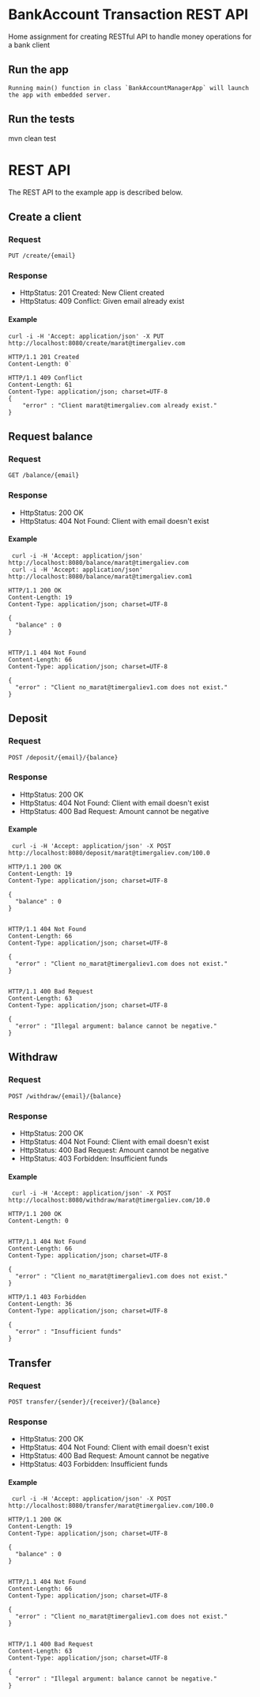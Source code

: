 # BankAccount Transaction REST API
Home assignment for creating RESTful API to handle money operations for a bank client


## Run the app

    Running main() function in class `BankAccountManagerApp` will launch the app with embedded server. 

## Run the tests

   mvn clean test

# REST API

The REST API to the example app is described below.

## Create a client

### Request

`PUT /create/{email}`

### Response

  * HttpStatus: 201 Created: New Client created 
  * HttpStatus: 409 Conflict: Given email already exist
  
#### Example
`curl -i -H 'Accept: application/json' -X PUT http://localhost:8080/create/marat@timergaliev.com`  

    HTTP/1.1 201 Created
    Content-Length: 0`
    
    HTTP/1.1 409 Conflict
    Content-Length: 61
    Content-Type: application/json; charset=UTF-8
    {
        "error" : "Client marat@timergaliev.com already exist."
    }


## Request balance

### Request

`GET /balance/{email}`

### Response

  * HttpStatus: 200 OK
  * HttpStatus: 404 Not Found: Client with email doesn't exist
  
#### Example
` curl -i -H 'Accept: application/json' http://localhost:8080/balance/marat@timergaliev.com`  
` curl -i -H 'Accept: application/json' http://localhost:8080/balance/marat@timergaliev.com1`  

    HTTP/1.1 200 OK
    Content-Length: 19
    Content-Type: application/json; charset=UTF-8
    
    {
      "balance" : 0
    }
    
    
    HTTP/1.1 404 Not Found
    Content-Length: 66
    Content-Type: application/json; charset=UTF-8
    
    {
      "error" : "Client no_marat@timergaliev1.com does not exist."
    }
## Deposit

### Request

`POST /deposit/{email}/{balance}`

### Response

  * HttpStatus: 200 OK
  * HttpStatus: 404 Not Found: Client with email doesn't exist
  * HttpStatus: 400 Bad Request: Amount cannot be negative
  
#### Example
` curl -i -H 'Accept: application/json' -X POST http://localhost:8080/deposit/marat@timergaliev.com/100.0`  

    HTTP/1.1 200 OK
    Content-Length: 19
    Content-Type: application/json; charset=UTF-8
    
    {
      "balance" : 0
    }
    
    
    HTTP/1.1 404 Not Found
    Content-Length: 66
    Content-Type: application/json; charset=UTF-8
    
    {
      "error" : "Client no_marat@timergaliev1.com does not exist."
    }
    
    
    HTTP/1.1 400 Bad Request
    Content-Length: 63
    Content-Type: application/json; charset=UTF-8
    
    {
      "error" : "Illegal argument: balance cannot be negative."
    }

## Withdraw

### Request

`POST /withdraw/{email}/{balance}`

### Response

  * HttpStatus: 200 OK
  * HttpStatus: 404 Not Found: Client with email doesn't exist
  * HttpStatus: 400 Bad Request: Amount cannot be negative
  * HttpStatus: 403 Forbidden: Insufficient funds
  
#### Example
` curl -i -H 'Accept: application/json' -X POST http://localhost:8080/withdraw/marat@timergaliev.com/10.0`  

    HTTP/1.1 200 OK
    Content-Length: 0
    
    
    HTTP/1.1 404 Not Found
    Content-Length: 66
    Content-Type: application/json; charset=UTF-8
    
    {
      "error" : "Client no_marat@timergaliev1.com does not exist."
    }
    
    HTTP/1.1 403 Forbidden
    Content-Length: 36
    Content-Type: application/json; charset=UTF-8
    
    {
      "error" : "Insufficient funds"
    }
    
    

## Transfer

### Request

`POST transfer/{sender}/{receiver}/{balance}`

### Response

  * HttpStatus: 200 OK
  * HttpStatus: 404 Not Found: Client with email doesn't exist
  * HttpStatus: 400 Bad Request: Amount cannot be negative
  * HttpStatus: 403 Forbidden: Insufficient funds
  
#### Example
` curl -i -H 'Accept: application/json' -X POST http://localhost:8080/transfer/marat@timergaliev.com/100.0`  

    HTTP/1.1 200 OK
    Content-Length: 19
    Content-Type: application/json; charset=UTF-8
    
    {
      "balance" : 0
    }
    
    
    HTTP/1.1 404 Not Found
    Content-Length: 66
    Content-Type: application/json; charset=UTF-8
    
    {
      "error" : "Client no_marat@timergaliev1.com does not exist."
    }
    
    
    HTTP/1.1 400 Bad Request
    Content-Length: 63
    Content-Type: application/json; charset=UTF-8
    
    {
      "error" : "Illegal argument: balance cannot be negative."
    }
